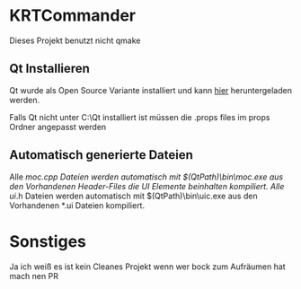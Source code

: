 # KRTCommander

Dieses Projekt benutzt nicht qmake

## Qt Installieren

Qt wurde als Open Source Variante installiert und kann [hier](https://www.qt.io/download-open-source) heruntergeladen werden.

Falls Qt nicht unter C:\Qt installiert ist müssen die .props files im props Ordner angepasst werden

## Automatisch generierte Dateien

Alle *_moc.cpp Dateien werden automatisch mit $(QtPath)\bin\moc.exe  aus den Vorhandenen Header-Files die UI Elemente beinhalten kompiliert.
Alle ui_*.h Dateien werden automatisch mit $(QtPath)\bin\uic.exe aus den Vorhandenen *.ui Dateien kompiliert.

# Sonstiges

Ja ich weiß es ist kein Cleanes Projekt wenn wer bock zum Aufräumen hat mach nen PR